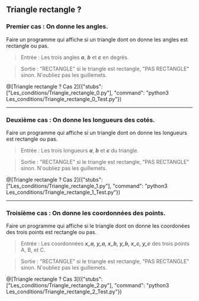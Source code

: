## Triangle rectangle ?

### Premier cas : On donne les angles.

Faire un programme qui affiche si un triangle dont on donne les angles est rectangle ou pas.

> Entrée : Les trois angles ***a***, ***b*** et ***c*** en degrés.

> Sortie : "RECTANGLE" si le triangle est rectangle, "PAS RECTANGLE" sinon. N'oubliez pas les guillemets.

@[Triangle rectangle ? Cas 2]({"stubs": ["Les_conditions/Triangle_rectangle_0.py"], "command": "python3 Les_conditions/Triangle_rectangle_0_Test.py"})

---

### Deuxième cas : On donne les longueurs des cotés.

Faire un programme qui affiche si un triangle dont on donne les longueurs est rectangle ou pas.

> Entrée : Les trois longueurs ***a***, ***b*** et ***c*** du triangle.

> Sortie : "RECTANGLE" si le triangle est rectangle, "PAS RECTANGLE" sinon. N'oubliez pas les guillemets.

@[Triangle rectangle ? Cas 2]({"stubs": ["Les_conditions/Triangle_rectangle_1.py"], "command": "python3 Les_conditions/Triangle_rectangle_1_Test.py"})

---

### Troisième cas : On donne les coordonnées des points.

Faire un programme qui affiche si le triangle dont on donne les coordonées des trois points est rectangle ou pas.

> Entrée : Les coordonnées ***x_a, y_a, x_b, y_b, x_c, y_c*** des trois points A, B, et C.

> Sortie : "RECTANGLE" si le triangle est rectangle, "PAS RECTANGLE" sinon. N'oubliez pas les guillemets.

@[Triangle rectangle ? Cas 3]({"stubs": ["Les_conditions/Triangle_rectangle_2.py"], "command": "python3 Les_conditions/Triangle_rectangle_2_Test.py"})
